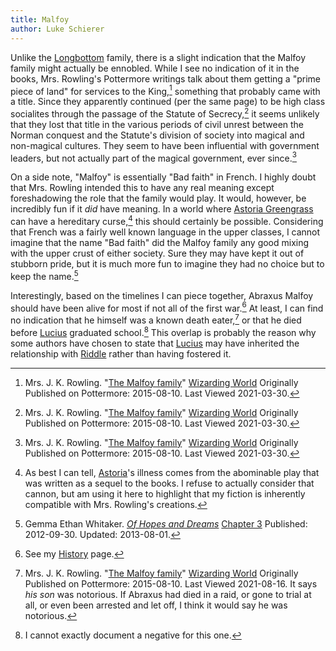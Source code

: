 ```yaml
---
title: Malfoy
author: Luke Schierer
---
```

Unlike the [Longbottom] family, there is a slight indication that the Malfoy
family might actually be ennobled. While I see no indication of it in the
books, Mrs. Rowling's Pottermore writings talk about them getting a "prime
piece of land" for services to the King,[^210330-3] something that probably
came with a title. Since they apparently continued (per the same page) to be
high class socialites through the passage of the Statute of Secrecy,[^210330-4]
it seems unlikely that they lost that title in the various periods of civil
unrest between the Norman conquest and the Statute's division of society into
magical and non-magical cultures. They seem to have been influential with
government leaders, but not actually part of the magical government, ever
since.[^210330-5]

[Longbottom]: longbottom

On a side note, "Malfoy" is essentially "Bad faith" in French. I highly doubt
that Mrs. Rowling intended this to have any real meaning except foreshadowing
the role that the family would play. It would, however, be incredibly fun if
it _did_ have meaning. In a world where [Astoria Greengrass][Astoria] can have
a hereditary curse,[^210421-1] this should certainly be possible. Considering
that French was a fairly well known language in the upper classes, I cannot
imagine that the name "Bad faith" did the Malfoy family any good mixing with
the upper crust of either society. Sure they may have kept it out of stubborn
pride, but it is much more fun to imagine they had no choice but to keep the
name.[^210421-2]

Interestingly, based on the timelines I can piece together, Abraxus Malfoy
should have been alive for most if not all of the first war.[^210816-1] At
least, I can find no indication that he himself was a known death
eater,[^210816-2] or that he died before [Lucius][] graduated
school.[^210816-3] This overlap is probably the reason why some authors have
chosen to state that [Lucius][] may have inherited the relationship with
[Riddle][] rather than having fostered it.

[Riddle]: <Riddle/Tom Marvolo/>
[Lucius]: lucius_abraxas
[History]: ../History/

[^210816-3]: I cannot exactly document a negative for this one.

[^210816-2]: 
    Mrs. J. K. Rowling.
    "[The Malfoy family](https://www.wizardingworld.com/writing-by-jk-rowling/the-malfoy-family)"
    [Wizarding World](https://www.wizardingworld.com/) Originally Published on
    Pottermore: 2015-08-10. Last Viewed 2021-08-16.
    It says _his son_ was notorious. If Abraxus had died in a raid, or gone to
    trial at all, or even been arrested and let off, I think it would say he was
    notorious.

[^210816-1]: See my [History][] page.

[^210421-2]: 
    Gemma Ethan Whitaker.
    _[Of Hopes and Dreams](https://www.fanfiction.net/s/8569969)_
    [Chapter 3](https://www.fanfiction.net/s/8569969/3/Of-Hopes-and-Dreams)
    Published: 2012-09-30. Updated: 2013-08-01.

[^210421-1]: 
    As best I can tell, [Astoria][]'s illness comes from the abominable
    play that was written as a sequel to the books. I refuse to actually
    consider that cannon, but am using it here to highlight that my fiction is
    inherently compatible with Mrs. Rowling's creations.

[^210330-3]: 
    Mrs. J. K. Rowling.
    "[The Malfoy family](https://www.wizardingworld.com/writing-by-jk-rowling/the-malfoy-family)"
    [Wizarding World](https://www.wizardingworld.com/) Originally Published on
    Pottermore: 2015-08-10. Last Viewed 2021-03-30.

[^210330-4]: 
    Mrs. J. K. Rowling.
    "[The Malfoy family](https://www.wizardingworld.com/writing-by-jk-rowling/the-malfoy-family)"
    [Wizarding World](https://www.wizardingworld.com/) Originally Published on
    Pottermore: 2015-08-10. Last Viewed 2021-03-30.

[^210330-5]: 
    Mrs. J. K. Rowling.
    "[The Malfoy family](https://www.wizardingworld.com/writing-by-jk-rowling/the-malfoy-family)"
    [Wizarding World](https://www.wizardingworld.com/) Originally Published on
    Pottermore: 2015-08-10. Last Viewed 2021-03-30.

[Astoria]: Greengrass/Astoria/
